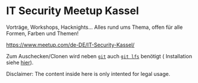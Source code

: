 # IT Security Meetup Kassel

Vorträge, Workshops, Hacknights... Alles rund ums Thema, offen für alle Formen, Farben und Themen!

https://www.meetup.com/de-DE/IT-Security-Kassel/

Zum Auschecken/Clonen wird neben [`git`](https://git-scm.com/) auch [`git lfs`](https://git-lfs.github.com/) benötigt ( Installation siehe [hier](https://github.com/git-lfs/git-lfs/wiki/Installation)).

Disclaimer: The content inside here is only intented for legal usage.
